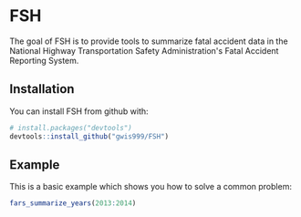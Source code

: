 # FSH

The goal of FSH is to provide tools to summarize fatal accident data in the National Highway Transportation Safety Administration's Fatal Accident Reporting System.

## Installation

You can install FSH from github with:


``` r
# install.packages("devtools")
devtools::install_github("gwis999/FSH")
```

## Example

This is a basic example which shows you how to solve a common problem:

``` r
fars_summarize_years(2013:2014)
```
